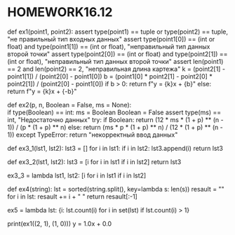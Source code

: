 # HOMEWORK16.12

def ex1(point1, point2):
    assert type(point1) == tuple or type(point2) == tuple, "не правильный тип входных данных"
    assert type(point1[0]) == (int or float) and type(point1[1]) == (int or float), "неправильный тип данных второй точки"
    assert type(point2[0]) == (int or float) and type(point2[1]) == (int or float), "неправильный тип данных второй точки"
    assert len(point1) == 2 and len(point2) == 2, "неправильная длина картежа" 
    k = (point2[1] - point1[1]) / (point2[0] - point1[0])
    b = (point1[0] * point2[1] - point2[0] * point2[1]) / (point2[0] - point1[0])
    if b > 0:
        return f"y = {k}x + {b}"
    else:
        return f"y = {k}x + {-b}"

def ex2(p, n, Boolean = False, ms = None):    
    if type(Boolean) == int:
        ms = Boolean
        Boolean = False
    assert type(ms) == int, "Недостаточно данных"
    try:
        if Boolean:
            return (12 * ms * (1 + p) ** (n - 1)) / (p * (1 + p) ** n)
        else:
            return (ms * p * (1 + p) ** n) / (12 * (1 + p) ** (n - 1))
    except TypeError:
        return "некорректный ввод данных"

def ex3_1(lst1, lst2):
    lst3 = []
    for i in lst1:
        if i in lst2:
            lst3.append(i)
    return lst3
    
def ex3_2(lst1, lst2):
    lst3 = [i for i in lst1 if i in lst2]
    return lst3

ex3_3 = lambda lst1, lst2: [i for i in lst1 if i in lst2]

def ex4(string):
    lst = sorted(string.split(), key=lambda s: len(s))
    resault = ""
    for i in lst:
        resault += i + " "
    return resault[:-1]

ex5 = lambda lst: {i: lst.count(i)  for i in set(lst) if lst.count(i) > 1}

print(ex1((2, 1), (1, 0)))
y = 1.0x + 0.0
